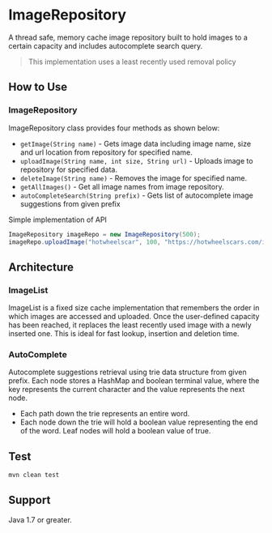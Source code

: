 # ImageRepository

A thread safe, memory cache image repository built to hold images to a certain capacity and includes autocomplete search query.

> This implementation uses a least recently used removal policy

## How to Use

### ImageRepository

ImageRepository class provides four methods as shown below:

- `getImage(String name)` - Gets image data including image name, size and url location from repository for specified name.
- `uploadImage(String name, int size, String url)` - Uploads image to repository for specified data.
- `deleteImage(String name)` - Removes the image for specified name.
- `getAllImages()` - Get all image names from image repository.
- `autoCompleteSearch(String prefix)` - Gets list of autocomplete image suggestions from given prefix

Simple implementation of API

```java
ImageRepository imageRepo = new ImageRepository(500);
imageRepo.uploadImage("hotwheelscar", 100, "https://hotwheelscars.com/images/1");
```

## Architecture 

### ImageList

ImageList is a fixed size cache implementation that remembers the order in which images are accessed and uploaded. Once the user-defined capacity has been reached, it replaces the least recently used image with a newly inserted one. This is ideal for fast lookup, insertion and deletion time. 

### AutoComplete

Autocomplete suggestions retrieval using trie data structure from given prefix. Each node stores a HashMap and boolean terminal value, where the key represents the current character and the value represents the next node. 

- Each path down the trie represents an entire word. 
- Each node down the trie will hold a boolean value representing the end of the word. Leaf nodes will hold a boolean value of true.   

## Test

```sh
mvn clean test
```

## Support

Java 1.7 or greater.
